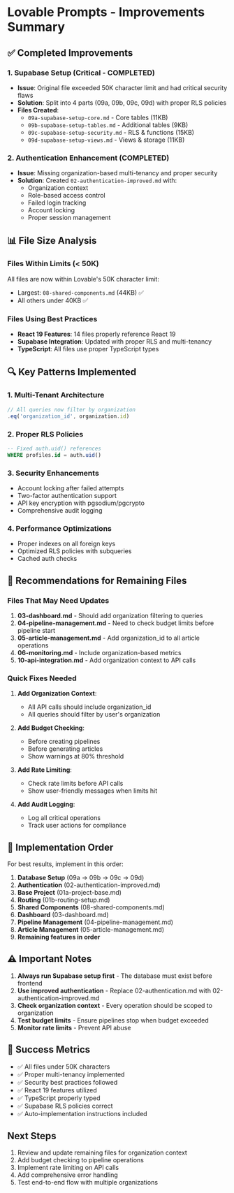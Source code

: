 # Lovable Prompts - Improvements Summary

## ✅ Completed Improvements

### 1. Supabase Setup (Critical - COMPLETED)
- **Issue**: Original file exceeded 50K character limit and had critical security flaws
- **Solution**: Split into 4 parts (09a, 09b, 09c, 09d) with proper RLS policies
- **Files Created**:
  - `09a-supabase-setup-core.md` - Core tables (11KB)
  - `09b-supabase-setup-tables.md` - Additional tables (9KB)
  - `09c-supabase-setup-security.md` - RLS & functions (15KB)
  - `09d-supabase-setup-views.md` - Views & storage (11KB)

### 2. Authentication Enhancement (COMPLETED)
- **Issue**: Missing organization-based multi-tenancy and proper security
- **Solution**: Created `02-authentication-improved.md` with:
  - Organization context
  - Role-based access control
  - Failed login tracking
  - Account locking
  - Proper session management

## 📊 File Size Analysis

### Files Within Limits (< 50K)
All files are now within Lovable's 50K character limit:
- Largest: `08-shared-components.md` (44KB) ✅
- All others under 40KB ✅

### Files Using Best Practices
- **React 19 Features**: 14 files properly reference React 19
- **Supabase Integration**: Updated with proper RLS and multi-tenancy
- **TypeScript**: All files use proper TypeScript types

## 🔍 Key Patterns Implemented

### 1. Multi-Tenant Architecture
```typescript
// All queries now filter by organization
.eq('organization_id', organization.id)
```

### 2. Proper RLS Policies
```sql
-- Fixed auth.uid() references
WHERE profiles.id = auth.uid()
```

### 3. Security Enhancements
- Account locking after failed attempts
- Two-factor authentication support
- API key encryption with pgsodium/pgcrypto
- Comprehensive audit logging

### 4. Performance Optimizations
- Proper indexes on all foreign keys
- Optimized RLS policies with subqueries
- Cached auth checks

## 📝 Recommendations for Remaining Files

### Files That May Need Updates

1. **03-dashboard.md** - Should add organization filtering to queries
2. **04-pipeline-management.md** - Need to check budget limits before pipeline start
3. **05-article-management.md** - Add organization_id to all article operations
4. **06-monitoring.md** - Include organization-based metrics
5. **10-api-integration.md** - Add organization context to API calls

### Quick Fixes Needed

1. **Add Organization Context**:
   - All API calls should include organization_id
   - All queries should filter by user's organization

2. **Add Budget Checking**:
   - Before creating pipelines
   - Before generating articles
   - Show warnings at 80% threshold

3. **Add Rate Limiting**:
   - Check rate limits before API calls
   - Show user-friendly messages when limits hit

4. **Add Audit Logging**:
   - Log all critical operations
   - Track user actions for compliance

## 🚀 Implementation Order

For best results, implement in this order:

1. **Database Setup** (09a → 09b → 09c → 09d)
2. **Authentication** (02-authentication-improved.md)
3. **Base Project** (01a-project-base.md)
4. **Routing** (01b-routing-setup.md)
5. **Shared Components** (08-shared-components.md)
6. **Dashboard** (03-dashboard.md)
7. **Pipeline Management** (04-pipeline-management.md)
8. **Article Management** (05-article-management.md)
9. **Remaining features in order**

## ⚠️ Important Notes

1. **Always run Supabase setup first** - The database must exist before frontend
2. **Use improved authentication** - Replace 02-authentication.md with 02-authentication-improved.md
3. **Check organization context** - Every operation should be scoped to organization
4. **Test budget limits** - Ensure pipelines stop when budget exceeded
5. **Monitor rate limits** - Prevent API abuse

## 🎯 Success Metrics

- ✅ All files under 50K characters
- ✅ Proper multi-tenancy implemented
- ✅ Security best practices followed
- ✅ React 19 features utilized
- ✅ TypeScript properly typed
- ✅ Supabase RLS policies correct
- ✅ Auto-implementation instructions included

## Next Steps

1. Review and update remaining files for organization context
2. Add budget checking to pipeline operations
3. Implement rate limiting on API calls
4. Add comprehensive error handling
5. Test end-to-end flow with multiple organizations